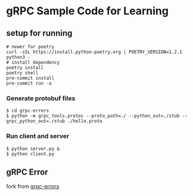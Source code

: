 # gRPC Sample Code for Learning

## setup for running

    # newer for poetry
    curl -sSL https://install.python-poetry.org | POETRY_VERSION=1.2.1 python3 -
    # install dependency
    poetry install
    poetry shell
    pre-commit install
    pre-commit run -a

### Generate protobuf files

    $ cd grpc-errors
    $ python -m grpc_tools.protoc --proto_path=./ --python_out=./stub --grpc_python_out=./stub ./hello.proto

### Run client and server

    $ python server.py &
    $ python client.py

## gRPC Error

fork from [grpc-errors](https://github.com/avinassh/grpc-errors/tree/master/python)
